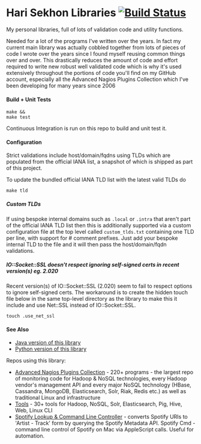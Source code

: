 Hari Sekhon Libraries [![Build Status](https://travis-ci.org/harisekhon/lib.svg?branch=master)](https://travis-ci.org/harisekhon/lib)
=====================

My personal libraries, full of lots of validation code and utility functions.

Needed for a lot of the programs I've written over the years. In fact my current main library was actually cobbled together from lots of pieces of code I wrote over the years since I found myself reusing common things over and over. This drastically reduces the amount of code and effort required to write new robust well validated code which is why it's used extensively throughout the portions of code you'll find on my GitHub account, especially all the Advanced Nagios Plugins Collection which I've been developing for many years since 2006

#### Build + Unit Tests ####

```
make &&
make test
```

Continuous Integration is run on this repo to build and unit test it.

#### Configuration ####

Strict validations include host/domain/fqdns using TLDs which are populated from the official IANA list, a snapshot of which is shipped as part of this project.

To update the bundled official IANA TLD list with the latest valid TLDs do
```
make tld
```
##### Custom TLDs #####

If using bespoke internal domains such as ```.local``` or ```.intra``` that aren't part of the official IANA TLD list then this is additionally supported via a custom configuration file at the top level called ```custom_tlds.txt``` containing one TLD per line, with support for # comment prefixes. Just add your bespoke internal TLD to the file and it will then pass the host/domain/fqdn validations.

##### IO::Socket::SSL doesn't respect ignoring self-signed certs in recent version(s) eg. 2.020 #####

Recent version(s) of IO::Socket::SSL (2.020) seem to fail to respect options to ignore self-signed certs. The workaround is to create the hidden touch file below in the same top-level directory as the library to make this it include and use Net::SSL instead of IO::Socket::SSL.
```
touch .use_net_ssl
```

#### See Also ####

* [Java version of this library](https://github.com/harisekhon/lib-java)
* [Python version of this library](https://github.com/harisekhon/pylib)

Repos using this library:

* [Advanced Nagios Plugins Collection](https://github.com/harisekhon/nagios-plugins) - 220+ programs - the largest repo of monitoring code for Hadoop & NoSQL technologies, every Hadoop vendor's management API and every major NoSQL technology (HBase, Cassandra, MongoDB, Elasticsearch, Solr, Riak, Redis etc.) as well as traditional Linux and infrastructure
* [Tools](https://github.com/harisekhon/tools) - 30+ tools for Hadoop, NoSQL, Solr, Elasticsearch, Pig, Hive, Web, Linux CLI
* [Spotify Lookup & Command Line Controller](https://github.com/harisekhon/spotify) - converts Spotify URIs to 'Artist - Track' form by querying the Spotify Metadata API. Spotify Cmd - command line control of Spotify on Mac via AppleScript calls. Useful for automation.
